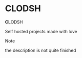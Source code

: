 <!-- > 
[!NOTE]
> Useful information that users should know, even when skimming content.

> [!TIP]
> Helpful advice for doing things better or more easily.

> [!IMPORTANT]
> Key information users need to know to achieve their goal.

> [!WARNING]
> Urgent info that needs immediate user attention to avoid problems.

> [!CAUTION]
-->
# CLODSH

**C**LODSH

Self hosted projects made with love

> [!NOTE]
> the description is not quite finished
